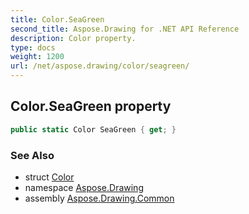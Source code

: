 ```yaml
---
title: Color.SeaGreen
second_title: Aspose.Drawing for .NET API Reference
description: Color property. 
type: docs
weight: 1200
url: /net/aspose.drawing/color/seagreen/
---
```

## Color.SeaGreen property

```csharp
public static Color SeaGreen { get; }
```

### See Also

* struct [Color](../)
* namespace [Aspose.Drawing](../../color/)
* assembly [Aspose.Drawing.Common](../../../)


